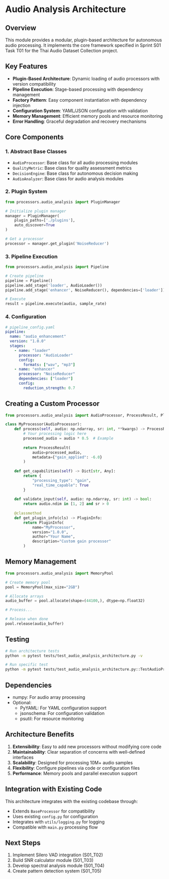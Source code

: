 # Audio Analysis Architecture

## Overview

This module provides a modular, plugin-based architecture for autonomous audio processing. It implements the core framework specified in Sprint S01 Task T01 for the Thai Audio Dataset Collection project.

## Key Features

- **Plugin-Based Architecture**: Dynamic loading of audio processors with version compatibility
- **Pipeline Execution**: Stage-based processing with dependency management
- **Factory Pattern**: Easy component instantiation with dependency injection
- **Configuration System**: YAML/JSON configuration with validation
- **Memory Management**: Efficient memory pools and resource monitoring
- **Error Handling**: Graceful degradation and recovery mechanisms

## Core Components

### 1. Abstract Base Classes

- `AudioProcessor`: Base class for all audio processing modules
- `QualityMetric`: Base class for quality assessment metrics
- `DecisionEngine`: Base class for autonomous decision making
- `AudioAnalyzer`: Base class for audio analysis modules

### 2. Plugin System

```python
from processors.audio_analysis import PluginManager

# Initialize plugin manager
manager = PluginManager(
    plugin_paths=['./plugins'],
    auto_discover=True
)

# Get a processor
processor = manager.get_plugin('NoiseReducer')
```

### 3. Pipeline Execution

```python
from processors.audio_analysis import Pipeline

# Create pipeline
pipeline = Pipeline()
pipeline.add_stage('loader', AudioLoader())
pipeline.add_stage('enhancer', NoiseReducer(), dependencies=['loader'])

# Execute
result = pipeline.execute(audio, sample_rate)
```

### 4. Configuration

```yaml
# pipeline_config.yaml
pipeline:
  name: "audio_enhancement"
  version: "1.0.0"
  stages:
    - name: "loader"
      processor: "AudioLoader"
      config:
        formats: ["wav", "mp3"]
    - name: "enhancer"
      processor: "NoiseReducer"
      dependencies: ["loader"]
      config:
        reduction_strength: 0.7
```

## Creating a Custom Processor

```python
from processors.audio_analysis import AudioProcessor, ProcessResult, PluginInfo

class MyProcessor(AudioProcessor):
    def process(self, audio: np.ndarray, sr: int, **kwargs) -> ProcessResult:
        # Your processing logic here
        processed_audio = audio * 0.5  # Example
        
        return ProcessResult(
            audio=processed_audio,
            metadata={"gain_applied": -6.0}
        )
    
    def get_capabilities(self) -> Dict[str, Any]:
        return {
            "processing_type": "gain",
            "real_time_capable": True
        }
    
    def validate_input(self, audio: np.ndarray, sr: int) -> bool:
        return audio.ndim in [1, 2] and sr > 0
    
    @classmethod
    def get_plugin_info(cls) -> PluginInfo:
        return PluginInfo(
            name="MyProcessor",
            version="1.0.0",
            author="Your Name",
            description="Custom gain processor"
        )
```

## Memory Management

```python
from processors.audio_analysis import MemoryPool

# Create memory pool
pool = MemoryPool(max_size="2GB")

# Allocate arrays
audio_buffer = pool.allocate(shape=(44100,), dtype=np.float32)

# Process...

# Release when done
pool.release(audio_buffer)
```

## Testing

```bash
# Run architecture tests
python -m pytest tests/test_audio_analysis_architecture.py -v

# Run specific test
python -m pytest tests/test_audio_analysis_architecture.py::TestAudioProcessorInterface -v
```

## Dependencies

- numpy: For audio array processing
- Optional:
  - PyYAML: For YAML configuration support
  - jsonschema: For configuration validation
  - psutil: For resource monitoring

## Architecture Benefits

1. **Extensibility**: Easy to add new processors without modifying core code
2. **Maintainability**: Clear separation of concerns with well-defined interfaces
3. **Scalability**: Designed for processing 10M+ audio samples
4. **Flexibility**: Configure pipelines via code or configuration files
5. **Performance**: Memory pools and parallel execution support

## Integration with Existing Code

This architecture integrates with the existing codebase through:

- Extends `BaseProcessor` for compatibility
- Uses existing `config.py` for configuration
- Integrates with `utils/logging.py` for logging
- Compatible with `main.py` processing flow

## Next Steps

1. Implement Silero VAD integration (S01_T02)
2. Build SNR calculator module (S01_T03)
3. Develop spectral analysis module (S01_T04)
4. Create pattern detection system (S01_T05)